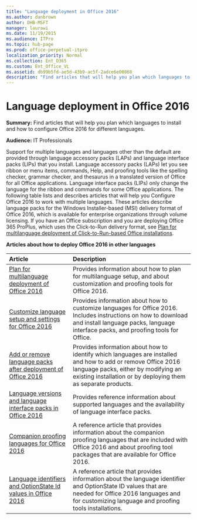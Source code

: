 ```yaml
---
title: "Language deployment in Office 2016"
ms.author: danbrown
author: DHB-MSFT
manager: laurawi
ms.date: 11/19/2015
ms.audience: ITPro
ms.topic: hub-page
ms.prod: office-perpetual-itpro
localization_priority: Normal
ms.collection: Ent_O365
ms.custom: Ent_Office_VL
ms.assetid: db99b5fd-ae5d-43b9-ac5f-2adce6e00868
description: "Find articles that will help you plan which languages to install and how to configure Office 2016 for different languages."
---
```


# Language deployment in Office 2016

 **Summary:** Find articles that will help you plan which languages to install and how to configure Office 2016 for different languages. 
  
 **Audience:** IT Professionals 
  
Support for multiple languages and languages other than the default are provided through language accessory packs (LAPs) and language interface packs (LIPs) that you install. Language accessory packs (LAPs) let you see ribbon or menu items, commands, Help, and proofing tools like the spelling checker, grammar checker, and thesaurus in a translated version of Office for all Office applications. Language interface packs (LIPs) only change the language for the ribbon and commands for some Office applications. The following table lists and describes articles that will help you Configure Office 2016 to work with multiple languages. These articles describe language packs for the Windows Installer-based (MSI) delivery format of Office 2016, which is available for enterprise organizations through volume licensing. If you have an Office subscription and you are deploying Office 365 ProPlus, which uses the Click-to-Run delivery format, see [Plan for multilanguage deployment of Click-to-Run-based Office installations](http://technet.microsoft.com/library/a972905d-3f7b-47c1-8481-9a5ac6876283.aspx).
  
**Articles about how to deploy Office 2016 in other languages**

|**Article**|**Description**|
|:-----|:-----|
|[Plan for multilanguage deployment of Office 2016](plan-for-multilanguage-deployment-of-office-2016.md) <br/> |Provides information about how to plan for multilanguage setup, and about customization and proofing tools for Office 2016.  <br/> |
|[Customize language setup and settings for Office 2016](customize-language-setup-and-settings-for-office-2016.md) <br/> |Provides information about how to customize languages for Office 2016. Includes instructions on how to download and install language packs, language interface packs, and proofing tools for Office.  <br/> |
|[Add or remove language packs after deployment of Office 2016](add-or-remove-language-packs-after-deployment-of-office-2016.md) <br/> |Provides information about how to identify which languages are installed and how to add or remove Office 2016 language packs, either by modifying an existing installation or by deploying them as separate products.  <br/> |
|[Language versions and language interface packs in Office 2016](language-versions-and-language-interface-packs-in-office-2016.md) <br/> |Provides reference information about supported languages and the availability of language interface packs.  <br/> |
|[Companion proofing languages for Office 2016](companion-proofing-languages-for-office-2016.md) <br/> |A reference article that provides information about the companion proofing languages that are included with Office 2016 and about proofing tool packages that are available for Office 2016.  <br/> |
|[Language identifiers and OptionState Id values in Office 2016](language-identifiers-and-optionstate-id-values-in-office-2016.md) <br/> |A reference article that provides information about the language identifier and OptionState ID values that are needed for Office 2016 languages and for customizing language and proofing tools installations.  <br/> |
   

